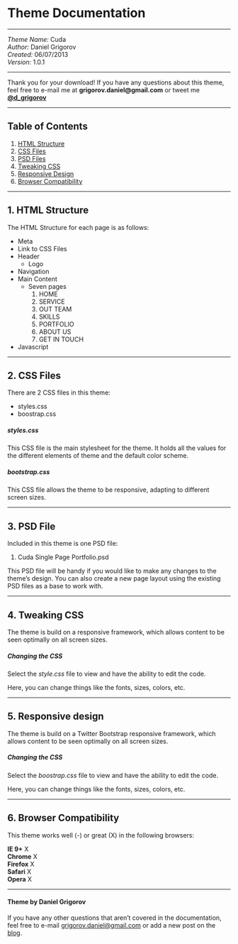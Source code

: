 <h1>Theme Documentation</h1>

<hr />

<p><em>Theme Name:</em> Cuda<br/>
<em>Author:</em> Daniel Grigorov<br/>
<em>Created:</em> 06/07/2013<br/>
<em>Version:</em> 1.0.1</p>

<hr />

<p>Thank you for your download! If you have any questions about this theme, feel free to e-mail me at <strong>grigorov.daniel@gmail.com</strong> or tweet me <strong><a href="https://twitter.com/d_grigorov">@d_grigorov</a></strong></p>

<hr />

<h2>Table of Contents</h2>

<ol class="contents">
<li class="html"><a href="#html">HTML Structure</a></li>
<li class="css"><a href="#css">CSS Files</a></li>
<li class="psd"><a href="#psd">PSD Files</a></li>
<li class="tweaking"><a href="#tweaking">Tweaking CSS</a></li>
<li class="responsive"><a href="#responsive">Responsive Design</a></li>
<li class="browser"><a href="#browser">Browser Compatibility</a></li>
</ol>


<hr />

<h2 id="html">1. HTML Structure</h2>

<p>The HTML Structure for each page is as follows:</p>

<ul>
<li>Meta</li>
<li>Link to CSS Files</li>
<li>Header

<ul>
<li>Logo</li>
</ul>
</li>
<li>Navigation</li>
<li>Main Content

<ul>
<li>Seven pages
<ol>
    <li>HOME</li>
    <li>SERVICE</li>
    <li>OUT TEAM</li>
    <li>SKILLS</li>
    <li>PORTFOLIO</li>
    <li>ABOUT US</li>
    <li>GET IN TOUCH</li>
</ol>
</li>
</ul>
</li>
<li>Javascript</li>
</ul>


<hr />

<h2 id="css">2. CSS Files</h2>

<p>There are 2 CSS files in this theme:</p>

<ul>
<li>styles.css</li>
<li>boostrap.css</li>
</ul>


<h5>styles.css</h5>

<p>This CSS file is the main stylesheet for the theme. It holds all the values for the different elements of theme and the default color scheme.</p>

<h5>bootstrap.css</h5>

<p>This CSS file allows the theme to be responsive, adapting to different screen sizes.</p>

<hr />

<h2 id="psd">3. PSD File</h2>

<p>Included in this theme is one PSD file:</p>

<ol>
<li>Cuda Single Page Portfolio.psd</li>
</ol>


<p>This PSD file will be handy if you would like to make any changes to the theme&rsquo;s design. You can also create a new page layout using the existing PSD files as a base to work with.</p>

<hr />

<h2 id="tweaking">4. Tweaking CSS</h2>

<p>The theme is build on a responsive framework, which allows content to be seen optimally on all screen sizes.</p>

<h5>Changing the CSS</h5>

<p> Select the <em>style.css</em> file to view and have the ability to edit the code.</p>

<p>Here, you can change things like the fonts, sizes, colors, etc.</p>

<hr />

<h2 id="responsive">5. Responsive design</h2>

<p>The theme is build on a Twitter Bootstrap responsive framework, which allows content to be seen optimally on all screen sizes.</p>

<h5>Changing the CSS</h5>

<p> Select the <em>boostrap.css</em> file to view and have the ability to edit the code.</p>

<p>Here, you can change things like the fonts, sizes, colors, etc.</p>

<hr />

<h2 id="browser">6. Browser Compatibility</h2>

<p>This theme works well (-) or great (X) in the following browsers:</p>

<strong>IE 9+</strong> X<br/>
<strong>Chrome</strong> X<br/>
<strong>Firefox</strong> X<br/>
<strong>Safari</strong> X<br/>
<strong>Opera</strong> X</p>

<hr />

<h4>Theme by Daniel Grigorov</h4>

<p>If you have any other questions that aren&rsquo;t covered in the documentation, feel free to e-mail <a href="mailto:grigorov.daniel@gmail.com">grigorov.daniel@gmail.com</a> or add a new post on the <a href="http://grigorovtuts.wordpress.com/" title="visit the blog">blog</a>.</p>
